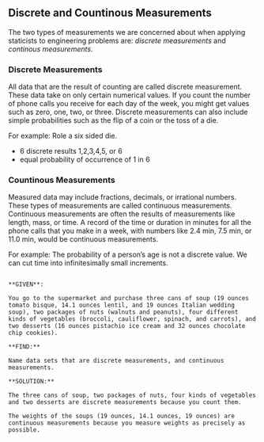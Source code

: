 ## Discrete and Countinous Measurements

The two types of measurements we are concerned about when applying staticists to engineering problems are: _discrete measurements_ and _continous measurements_.

### Discrete Measurements

All data that are the result of counting are called discrete measurement. These data take on only certain numerical values. If you count the number of phone calls you receive for each day of the week, you might get values such as zero, one, two, or three. Discrete measurements can also include simple probabilities such as the flip of a coin or the toss of a die.

For example: Role a six sided die.

 * 6 discrete results 1,2,3,4,5, or 6
 * equal probability of occurrence of 1 in 6

### Countinous Measurements

Measured data may include fractions, decimals, or irrational numbers. These types of measurements are called continuous measurements. Continuous measurements are often the results of measurements like length, mass, or time. A record of the time or duration in minutes for all the phone calls that you make in a week, with numbers like 2.4 min, 7.5 min, or 11.0 min, would be continuous measurements.

For example: The probability of a person’s age is not a discrete value. We can cut time into infinitesimally small increments.

```{card} Worked Example

**GIVEN**:

You go to the supermarket and purchase three cans of soup (19 ounces tomato bisque, 14.1 ounces lentil, and 19 ounces Italian wedding soup), two packages of nuts (walnuts and peanuts), four different kinds of vegetables (broccoli, cauliflower, spinach, and carrots), and two desserts (16 ounces pistachio ice cream and 32 ounces chocolate chip cookies).

**FIND:**

Name data sets that are discrete measurements, and continuous measurements.

**SOLUTION:**

The three cans of soup, two packages of nuts, four kinds of vegetables and two desserts are discrete measurements because you count them.

The weights of the soups (19 ounces, 14.1 ounces, 19 ounces) are continuous measurements because you measure weights as precisely as possible.

```
